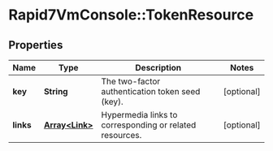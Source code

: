 # Rapid7VmConsole::TokenResource

## Properties
Name | Type | Description | Notes
------------ | ------------- | ------------- | -------------
**key** | **String** | The two-factor authentication token seed (key). | [optional] 
**links** | [**Array&lt;Link&gt;**](Link.md) | Hypermedia links to corresponding or related resources. | [optional] 


